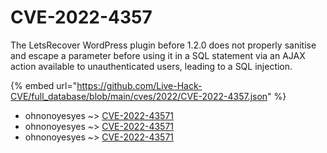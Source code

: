 # CVE-2022-4357

The LetsRecover WordPress plugin before 1.2.0 does not properly sanitise and escape a parameter before using it in a SQL statement via an AJAX action available to unauthenticated users, leading to a SQL injection.

{% embed url="https://github.com/Live-Hack-CVE/full_database/blob/main/cves/2022/CVE-2022-4357.json" %}


* ohnonoyesyes ~> [CVE-2022-43571](https://www.alice-snow.ru/2022/database/cve-2022-4357/cve-2022-43571-ohnonoyesyes)
* ohnonoyesyes ~> [CVE-2022-43571](https://www.alice-snow.ru/2022/database/cve-2022-4357/cve-2022-43571-ohnonoyesyes)
* ohnonoyesyes ~> [CVE-2022-43571](https://www.alice-snow.ru/2022/database/cve-2022-4357/cve-2022-43571-ohnonoyesyes)